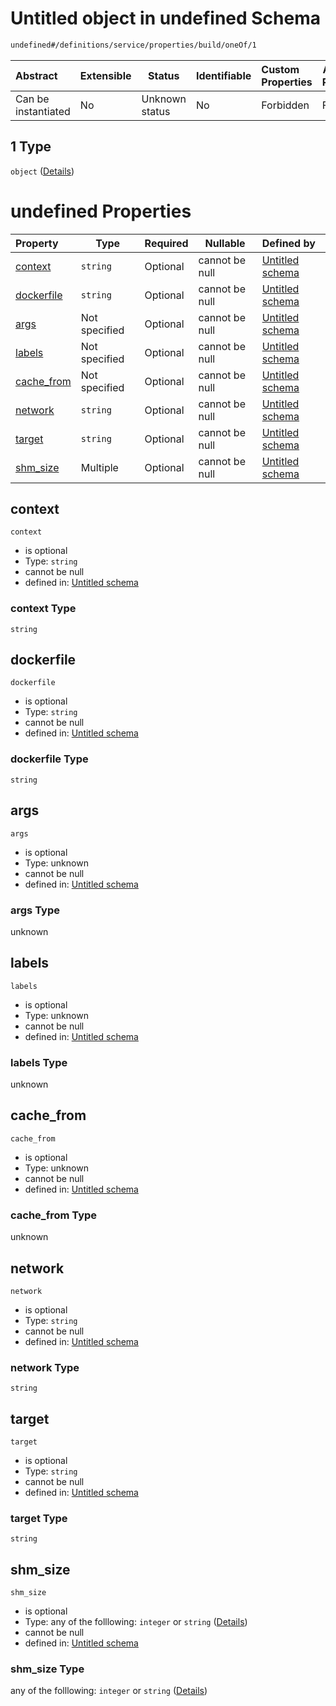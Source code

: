 # Untitled object in undefined Schema

```txt
undefined#/definitions/service/properties/build/oneOf/1
```




| Abstract            | Extensible | Status         | Identifiable | Custom Properties | Additional Properties | Access Restrictions | Defined In                                                                  |
| :------------------ | ---------- | -------------- | ------------ | :---------------- | --------------------- | ------------------- | --------------------------------------------------------------------------- |
| Can be instantiated | No         | Unknown status | No           | Forbidden         | Forbidden             | none                | [config_schema_v3.9.json\*](config_schema_v3.9.json "open original schema") |

## 1 Type

`object` ([Details](config_schema_v3-definitions-service-properties-build-oneof-1.md))

# undefined Properties

| Property                  | Type          | Required | Nullable       | Defined by                                                                                                                                                                                |
| :------------------------ | ------------- | -------- | -------------- | :---------------------------------------------------------------------------------------------------------------------------------------------------------------------------------------- |
| [context](#context)       | `string`      | Optional | cannot be null | [Untitled schema](config_schema_v3-definitions-service-properties-build-oneof-1-properties-context.md "undefined#/definitions/service/properties/build/oneOf/1/properties/context")       |
| [dockerfile](#dockerfile) | `string`      | Optional | cannot be null | [Untitled schema](config_schema_v3-definitions-service-properties-build-oneof-1-properties-dockerfile.md "undefined#/definitions/service/properties/build/oneOf/1/properties/dockerfile") |
| [args](#args)             | Not specified | Optional | cannot be null | [Untitled schema](config_schema_v3-definitions-service-properties-build-oneof-1-properties-args.md "undefined#/definitions/service/properties/build/oneOf/1/properties/args")             |
| [labels](#labels)         | Not specified | Optional | cannot be null | [Untitled schema](config_schema_v3-definitions-service-properties-build-oneof-1-properties-labels.md "undefined#/definitions/service/properties/build/oneOf/1/properties/labels")         |
| [cache_from](#cache_from) | Not specified | Optional | cannot be null | [Untitled schema](config_schema_v3-definitions-service-properties-build-oneof-1-properties-cache_from.md "undefined#/definitions/service/properties/build/oneOf/1/properties/cache_from") |
| [network](#network)       | `string`      | Optional | cannot be null | [Untitled schema](config_schema_v3-definitions-service-properties-build-oneof-1-properties-network.md "undefined#/definitions/service/properties/build/oneOf/1/properties/network")       |
| [target](#target)         | `string`      | Optional | cannot be null | [Untitled schema](config_schema_v3-definitions-service-properties-build-oneof-1-properties-target.md "undefined#/definitions/service/properties/build/oneOf/1/properties/target")         |
| [shm_size](#shm_size)     | Multiple      | Optional | cannot be null | [Untitled schema](config_schema_v3-definitions-service-properties-build-oneof-1-properties-shm_size.md "undefined#/definitions/service/properties/build/oneOf/1/properties/shm_size")     |

## context




`context`

-   is optional
-   Type: `string`
-   cannot be null
-   defined in: [Untitled schema](config_schema_v3-definitions-service-properties-build-oneof-1-properties-context.md "undefined#/definitions/service/properties/build/oneOf/1/properties/context")

### context Type

`string`

## dockerfile




`dockerfile`

-   is optional
-   Type: `string`
-   cannot be null
-   defined in: [Untitled schema](config_schema_v3-definitions-service-properties-build-oneof-1-properties-dockerfile.md "undefined#/definitions/service/properties/build/oneOf/1/properties/dockerfile")

### dockerfile Type

`string`

## args




`args`

-   is optional
-   Type: unknown
-   cannot be null
-   defined in: [Untitled schema](config_schema_v3-definitions-service-properties-build-oneof-1-properties-args.md "undefined#/definitions/service/properties/build/oneOf/1/properties/args")

### args Type

unknown

## labels




`labels`

-   is optional
-   Type: unknown
-   cannot be null
-   defined in: [Untitled schema](config_schema_v3-definitions-service-properties-build-oneof-1-properties-labels.md "undefined#/definitions/service/properties/build/oneOf/1/properties/labels")

### labels Type

unknown

## cache_from




`cache_from`

-   is optional
-   Type: unknown
-   cannot be null
-   defined in: [Untitled schema](config_schema_v3-definitions-service-properties-build-oneof-1-properties-cache_from.md "undefined#/definitions/service/properties/build/oneOf/1/properties/cache_from")

### cache_from Type

unknown

## network




`network`

-   is optional
-   Type: `string`
-   cannot be null
-   defined in: [Untitled schema](config_schema_v3-definitions-service-properties-build-oneof-1-properties-network.md "undefined#/definitions/service/properties/build/oneOf/1/properties/network")

### network Type

`string`

## target




`target`

-   is optional
-   Type: `string`
-   cannot be null
-   defined in: [Untitled schema](config_schema_v3-definitions-service-properties-build-oneof-1-properties-target.md "undefined#/definitions/service/properties/build/oneOf/1/properties/target")

### target Type

`string`

## shm_size




`shm_size`

-   is optional
-   Type: any of the folllowing: `integer` or `string` ([Details](config_schema_v3-definitions-service-properties-build-oneof-1-properties-shm_size.md))
-   cannot be null
-   defined in: [Untitled schema](config_schema_v3-definitions-service-properties-build-oneof-1-properties-shm_size.md "undefined#/definitions/service/properties/build/oneOf/1/properties/shm_size")

### shm_size Type

any of the folllowing: `integer` or `string` ([Details](config_schema_v3-definitions-service-properties-build-oneof-1-properties-shm_size.md))
